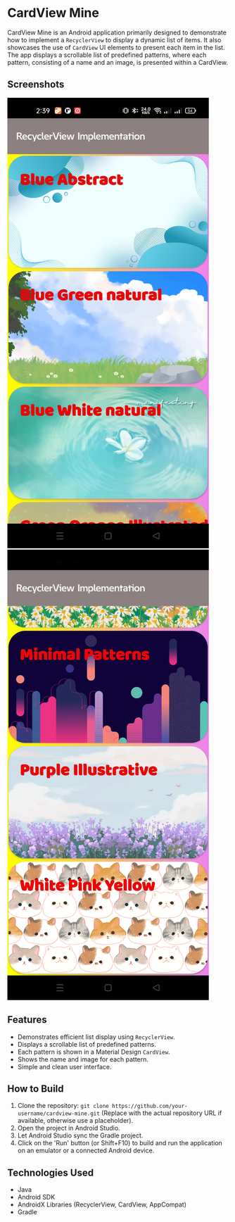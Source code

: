 # CardView Mine

CardView Mine is an Android application primarily designed to demonstrate how to implement a `RecyclerView` to display a dynamic list of items. It also showcases the use of `CardView` UI elements to present each item in the list. The app displays a scrollable list of predefined patterns, where each pattern, consisting of a name and an image, is presented within a CardView.

## Screenshots

![Screenshot 1](Screenshot_1.jpg)
![Screenshot 2](Screenshot_2.jpg)

## Features

- Demonstrates efficient list display using `RecyclerView`.
- Displays a scrollable list of predefined patterns.
- Each pattern is shown in a Material Design `CardView`.
- Shows the name and image for each pattern.
- Simple and clean user interface.

## How to Build

1. Clone the repository: `git clone https://github.com/your-username/cardview-mine.git` (Replace with the actual repository URL if available, otherwise use a placeholder).
2. Open the project in Android Studio.
3. Let Android Studio sync the Gradle project.
4. Click on the 'Run' button (or Shift+F10) to build and run the application on an emulator or a connected Android device.

## Technologies Used

- Java
- Android SDK
- AndroidX Libraries (RecyclerView, CardView, AppCompat)
- Gradle
